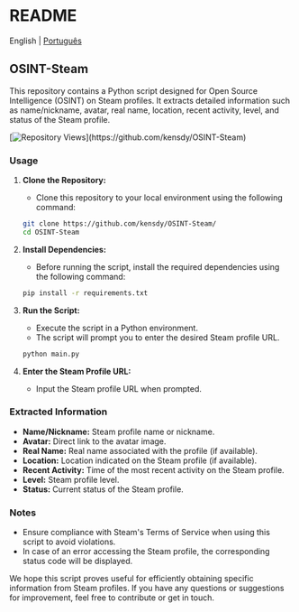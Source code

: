 # README
English | [Português](README_pt.md)


## OSINT-Steam

This repository contains a Python script designed for Open Source Intelligence (OSINT) on Steam profiles. It extracts detailed information such as name/nickname, avatar, real name, location, recent activity, level, and status of the Steam profile.

[![Repository Views]([https://komarev.com/ghpvc/?username=kensdy&label=Views&color=brightgreen](https://c51af114-4bb8-47fc-9865-9a409d29dfe7-00-3ej84fjpiiozo.picard.replit.dev/link/kkkj))](https://github.com/kensdy/OSINT-Steam)

### Usage

1. **Clone the Repository:**
   - Clone this repository to your local environment using the following command:

   ```bash
   git clone https://github.com/kensdy/OSINT-Steam/
   cd OSINT-Steam
   ```

2. **Install Dependencies:**
   - Before running the script, install the required dependencies using the following command:

   ```bash
   pip install -r requirements.txt
   ```

3. **Run the Script:**
   - Execute the script in a Python environment.
   - The script will prompt you to enter the desired Steam profile URL.

   ```bash
   python main.py
   ```

4. **Enter the Steam Profile URL:**
   - Input the Steam profile URL when prompted.

### Extracted Information

- **Name/Nickname:** Steam profile name or nickname.
- **Avatar:** Direct link to the avatar image.
- **Real Name:** Real name associated with the profile (if available).
- **Location:** Location indicated on the Steam profile (if available).
- **Recent Activity:** Time of the most recent activity on the Steam profile.
- **Level:** Steam profile level.
- **Status:** Current status of the Steam profile.

### Notes

- Ensure compliance with Steam's Terms of Service when using this script to avoid violations.
- In case of an error accessing the Steam profile, the corresponding status code will be displayed.

We hope this script proves useful for efficiently obtaining specific information from Steam profiles. If you have any questions or suggestions for improvement, feel free to contribute or get in touch.
